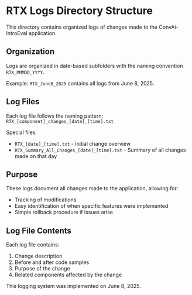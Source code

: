 # RTX Logs Directory Structure

This directory contains organized logs of changes made to the ConvAi-IntroEval application.

## Organization

Logs are organized in date-based subfolders with the naming convention `RTX_MMMDD_YYYY`.

Example: `RTX_June8_2025` contains all logs from June 8, 2025.

## Log Files

Each log file follows the naming pattern:
`RTX_[component]_changes_[date]_[time].txt`

Special files:
- `RTX_[date]_[time].txt` - Initial change overview
- `RTX_Summary_All_Changes_[date]_[time].txt` - Summary of all changes made on that day

## Purpose

These logs document all changes made to the application, allowing for:
- Tracking of modifications
- Easy identification of when specific features were implemented
- Simple rollback procedure if issues arise

## Log File Contents

Each log file contains:
1. Change description
2. Before and after code samples
3. Purpose of the change
4. Related components affected by the change

This logging system was implemented on June 8, 2025.
